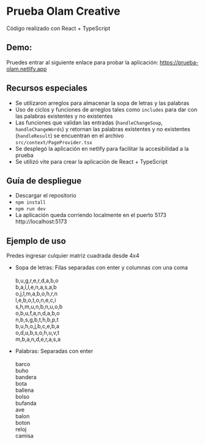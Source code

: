 # Prueba Olam Creative

Código realizado con React + TypeScript

## Demo:
Pruedes entrar al siguiente enlace para probar la aplicación: https://prueba-olam.netlify.app

## Recursos especiales

- Se utilizaron arreglos para almacenar la sopa de letras y las palabras
- Uso de ciclos y funciones de arreglos tales como `includes` para dar con las palabras existentes y no existentes
- Las funciones que validan las entradas (`handleChangeSoup`, `handleChangeWords`) y retornan las palabras existentes y no existentes (`handleResult`) se encuentran en el archivo `src/context/PageProvider.tsx`
- Se desplegó la aplicación en netlify para facilitar la accesibilidad a la prueba
- Se utilizó vite para crear la aplicación de React + TypeScript

## Guía de despliegue
- Descargar el repositorio
- `npm install`
- `npm run dev`
- La aplicación queda corriendo localmente en el puerto 5173 http://localhost:5173

## Ejemplo de uso
Predes ingresar culquier matriz cuadrada desde 4x4
- Sopa de letras: Filas separadas con enter y columnas con una coma
<br/><br/>
b,u,g,r,e,r,d,a,b,o<br/>
b,a,l,l,e,n,a,s,a,b<br/> 
o,j,l,m,a,b,o,h,r,n<br/>
l,e,b,o,t,o,n,e,c,i<br/>
s,h,m,u,n,b,n,u,o,b<br/>
o,b,u,f,a,n,d,a,b,o<br/>
n,b,s,g,b,t,h,b,p,t<br/>
b,u,h,o,j,b,c,e,b,a<br/>
o,d,u,b,s,o,h,u,v,t<br/>
m,b,a,n,d,e,r,a,s,a

- Palabras: Separadas con enter
<br/><br/>
barco<br/>
buho<br/>
bandera<br/>
bota<br/>
ballena<br/>
bolso<br/>
bufanda<br/>
ave<br/>
balon<br/>
boton<br/>
reloj<br/>
camisa
